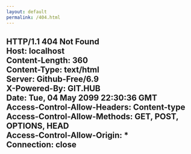 ```yaml
---
layout: default
permalink: /404.html
---
```


<h2>
HTTP/1.1 404 Not Found<br>
Host: localhost<br>
Content-Length: 360<br>
Content-Type: text/html<br>
Server: Github-Free/6.9<br>
X-Powered-By: GIT.HUB<br>
Date: Tue, 04 May 2099 22:30:36 GMT<br>
Access-Control-Allow-Headers: Content-type<br>
Access-Control-Allow-Methods: GET, POST, OPTIONS, HEAD<br>
Access-Control-Allow-Origin: *<br>
Connection: close<br>
</h2>